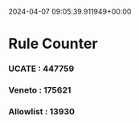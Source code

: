 2024-04-07 09:05:39.911949+00:00
# Rule Counter 
 ### UCATE : 447759

 ### Veneto : 175621

 ### Allowlist : 13930